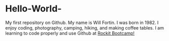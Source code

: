 # Hello-World-
My first repository on Github.
My name is Will Fortin.
I was born in 1982.
I enjoy coding, photography, camping, hiking, and making coffee tables.
I am learning to code properly and use Github at <a href="http://rockitbootcamp.com">Rockit Bootcamp!</a>
